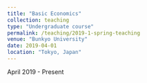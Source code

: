 ```yaml
---
title: "Basic Economics"
collection: teaching
type: "Undergraduate course"
permalink: /teaching/2019-1-spring-teaching
venue: "Bunkyo University"
date: 2019-04-01
location: "Tokyo, Japan"
---
```


April 2019 - Present

